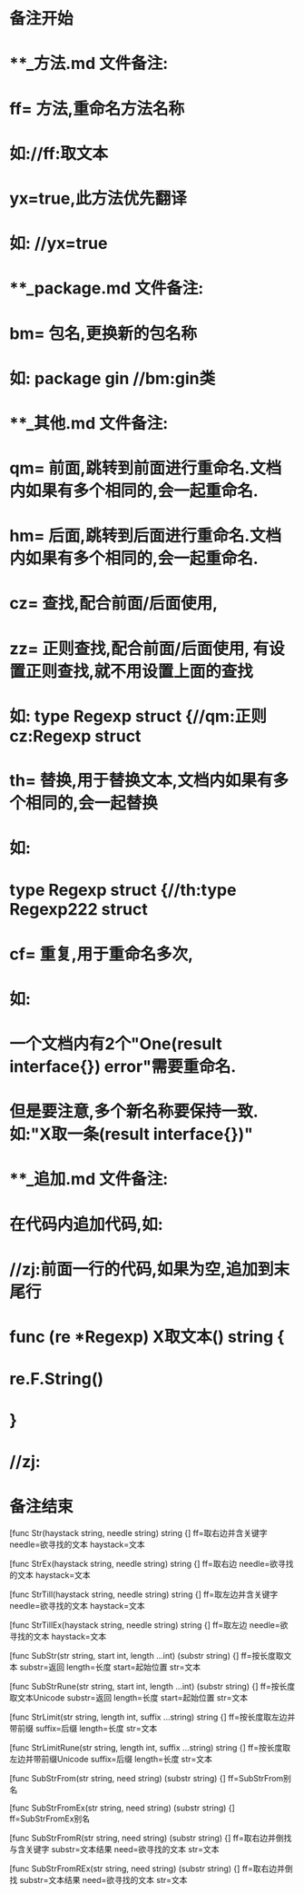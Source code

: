 # 备注开始
# **_方法.md 文件备注:
# ff= 方法,重命名方法名称
# 如://ff:取文本
#
# yx=true,此方法优先翻译
# 如: //yx=true

# **_package.md 文件备注:
# bm= 包名,更换新的包名称 
# 如: package gin //bm:gin类

# **_其他.md 文件备注:
# qm= 前面,跳转到前面进行重命名.文档内如果有多个相同的,会一起重命名.
# hm= 后面,跳转到后面进行重命名.文档内如果有多个相同的,会一起重命名.
# cz= 查找,配合前面/后面使用,
# zz= 正则查找,配合前面/后面使用, 有设置正则查找,就不用设置上面的查找
# 如: type Regexp struct {//qm:正则 cz:Regexp struct
#
# th= 替换,用于替换文本,文档内如果有多个相同的,会一起替换
# 如:
# type Regexp struct {//th:type Regexp222 struct
#
# cf= 重复,用于重命名多次,
# 如: 
# 一个文档内有2个"One(result interface{}) error"需要重命名.
# 但是要注意,多个新名称要保持一致. 如:"X取一条(result interface{})"

# **_追加.md 文件备注:
# 在代码内追加代码,如:
# //zj:前面一行的代码,如果为空,追加到末尾行
# func (re *Regexp) X取文本() string { 
# re.F.String()
# }
# //zj:
# 备注结束

[func Str(haystack string, needle string) string {]
ff=取右边并含关键字
needle=欲寻找的文本
haystack=文本

[func StrEx(haystack string, needle string) string {]
ff=取右边
needle=欲寻找的文本
haystack=文本

[func StrTill(haystack string, needle string) string {]
ff=取左边并含关键字
needle=欲寻找的文本
haystack=文本

[func StrTillEx(haystack string, needle string) string {]
ff=取左边
needle=欲寻找的文本
haystack=文本

[func SubStr(str string, start int, length ...int) (substr string) {]
ff=按长度取文本
substr=返回
length=长度
start=起始位置
str=文本

[func SubStrRune(str string, start int, length ...int) (substr string) {]
ff=按长度取文本Unicode
substr=返回
length=长度
start=起始位置
str=文本

[func StrLimit(str string, length int, suffix ...string) string {]
ff=按长度取左边并带前缀
suffix=后缀
length=长度
str=文本

[func StrLimitRune(str string, length int, suffix ...string) string {]
ff=按长度取左边并带前缀Unicode
suffix=后缀
length=长度
str=文本

[func SubStrFrom(str string, need string) (substr string) {]
ff=SubStrFrom别名

[func SubStrFromEx(str string, need string) (substr string) {]
ff=SubStrFromEx别名

[func SubStrFromR(str string, need string) (substr string) {]
ff=取右边并倒找与含关键字
substr=文本结果
need=欲寻找的文本
str=文本

[func SubStrFromREx(str string, need string) (substr string) {]
ff=取右边并倒找
substr=文本结果
need=欲寻找的文本
str=文本
